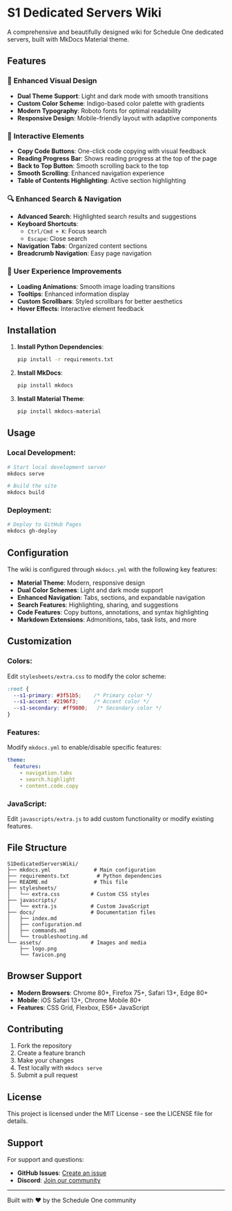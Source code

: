 # S1 Dedicated Servers Wiki

A comprehensive and beautifully designed wiki for Schedule One dedicated servers, built with MkDocs Material theme.

## Features

### 🎨 **Enhanced Visual Design**
- **Dual Theme Support**: Light and dark mode with smooth transitions
- **Custom Color Scheme**: Indigo-based color palette with gradients
- **Modern Typography**: Roboto fonts for optimal readability
- **Responsive Design**: Mobile-friendly layout with adaptive components

### 🚀 **Interactive Elements**
- **Copy Code Buttons**: One-click code copying with visual feedback
- **Reading Progress Bar**: Shows reading progress at the top of the page
- **Back to Top Button**: Smooth scrolling back to the top
- **Smooth Scrolling**: Enhanced navigation experience
- **Table of Contents Highlighting**: Active section highlighting

### 🔍 **Enhanced Search & Navigation**
- **Advanced Search**: Highlighted search results and suggestions
- **Keyboard Shortcuts**: 
  - `Ctrl/Cmd + K`: Focus search
  - `Escape`: Close search
- **Navigation Tabs**: Organized content sections
- **Breadcrumb Navigation**: Easy page navigation

### 📱 **User Experience Improvements**
- **Loading Animations**: Smooth image loading transitions
- **Tooltips**: Enhanced information display
- **Custom Scrollbars**: Styled scrollbars for better aesthetics
- **Hover Effects**: Interactive element feedback

## Installation

1. **Install Python Dependencies**:
   ```bash
   pip install -r requirements.txt
   ```

2. **Install MkDocs**:
   ```bash
   pip install mkdocs
   ```

3. **Install Material Theme**:
   ```bash
   pip install mkdocs-material
   ```

## Usage

### **Local Development**:
```bash
# Start local development server
mkdocs serve

# Build the site
mkdocs build
```

### **Deployment**:
```bash
# Deploy to GitHub Pages
mkdocs gh-deploy
```

## Configuration

The wiki is configured through `mkdocs.yml` with the following key features:

- **Material Theme**: Modern, responsive design
- **Dual Color Schemes**: Light and dark mode support
- **Enhanced Navigation**: Tabs, sections, and expandable navigation
- **Search Features**: Highlighting, sharing, and suggestions
- **Code Features**: Copy buttons, annotations, and syntax highlighting
- **Markdown Extensions**: Admonitions, tabs, task lists, and more

## Customization

### **Colors**:
Edit `stylesheets/extra.css` to modify the color scheme:
```css
:root {
  --s1-primary: #3f51b5;    /* Primary color */
  --s1-accent: #2196f3;     /* Accent color */
  --s1-secondary: #ff9800;   /* Secondary color */
}
```

### **Features**:
Modify `mkdocs.yml` to enable/disable specific features:
```yaml
theme:
  features:
    - navigation.tabs
    - search.highlight
    - content.code.copy
```

### **JavaScript**:
Edit `javascripts/extra.js` to add custom functionality or modify existing features.

## File Structure

```
S1DedicatedServersWiki/
├── mkdocs.yml              # Main configuration
├── requirements.txt         # Python dependencies
├── README.md               # This file
├── stylesheets/
│   └── extra.css          # Custom CSS styles
├── javascripts/
│   └── extra.js           # Custom JavaScript
├── docs/                  # Documentation files
│   ├── index.md
│   ├── configuration.md
│   ├── commands.md
│   └── troubleshooting.md
└── assets/                # Images and media
    ├── logo.png
    └── favicon.png
```

## Browser Support

- **Modern Browsers**: Chrome 80+, Firefox 75+, Safari 13+, Edge 80+
- **Mobile**: iOS Safari 13+, Chrome Mobile 80+
- **Features**: CSS Grid, Flexbox, ES6+ JavaScript

## Contributing

1. Fork the repository
2. Create a feature branch
3. Make your changes
4. Test locally with `mkdocs serve`
5. Submit a pull request

## License

This project is licensed under the MIT License - see the LICENSE file for details.

## Support

For support and questions:
- **GitHub Issues**: [Create an issue](https://github.com/ifbars/S1DedicatedServersWiki/issues)
- **Discord**: [Join our community](https://discord.gg/scheduleone)

---

Built with ❤️ by the Schedule One community
